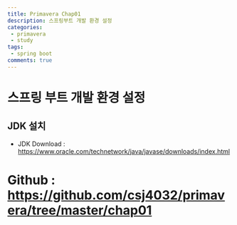 ```yaml
---
title: Primavera Chap01
description: 스프링부트 개발 환경 설정
categories:
 - primavera
 - study
tags:
 - spring boot
comments: true
---
```


# 스프링 부트 개발 환경 설정

## JDK 설치
* JDK Download : https://www.oracle.com/technetwork/java/javase/downloads/index.html

# Github : https://github.com/csj4032/primavera/tree/master/chap01
